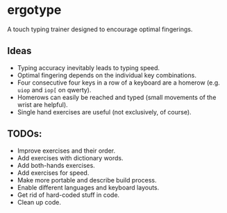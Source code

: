 # ergotype

A touch typing trainer designed to encourage optimal fingerings. 

## Ideas

- Typing accuracy inevitably leads to typing speed. 
- Optimal fingering depends on the individual key combinations.
- Four consecutive four keys in a row of a keyboard are a homerow (e.g. `uiop` and  `iop[` on qwerty).
- Homerows can easily be reached and typed (small movements of the wrist are helpful).
- Single hand exercises are useful (not exclusively, of course).

## TODOs:

- Improve exercises and their order.
- Add exercises with dictionary words.
- Add both-hands exercises.
- Add exercises for speed.
- Make more portable and describe build process.
- Enable different languages and keyboard layouts.
- Get rid of hard-coded stuff in code.
- Clean up code.

